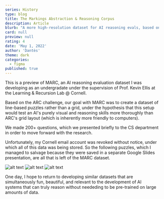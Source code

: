 ```yaml
---
series: History
type: blog
title: The Markings Abstraction & Reasoning Corpus
description: Article
blurb: "A more high-resolution dataset for AI reasoning evals, based on ARC"
card: null
preview: null
rating: 4
date: 'May 1, 2022'
author: 'Dantès'
theme: dark
categories:
  - figma
published: true
---
```


This is a preview of MARC, an AI reasoning evaluation dataset I was developing as an undergradate under the supervision of Prof. Kevin Ellis at the Learning & Recursion Lab @ Cornell.

Based on the ARC challenge, our goal with MARC was to create a dataset of line-based puzzles rather than a grid, under the hypothesis that this setup would test an AI's purely visual and reasoning skills more thoroughly than ARC's grid layout (which is inherently more friendly to computers).

We made 200+ questions, which we presented briefly to the CS department in order to move forward with the research.

Unfortunately, my Cornell email account was revoked without notice, under which all of this data was being stored. So the following puzzles, which I managed to salvage because they were saved in a separate Google Slides presentation, are all that is left of the MARC dataset.

![alt text](img/MARC-3.png "The MARC Homepage")
![alt text](img/MARC-1.png "")
![alt text](img/MARC-2.png "")


One day, I hope to return to developing similar datasets that are simultaneously fun, beautiful, and relevant to the development of AI systems that can truly reason without neededing to be pre-trained on large amounts of data.